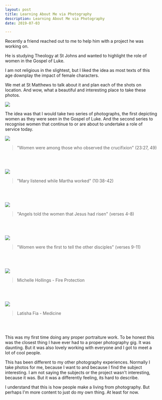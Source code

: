 ```yaml
---
layout: post
title: Learning About Me via Photography
description: Learning About Me via Photography
date: 2019-07-03

---
```


Recently a friend reached out to me to help him with a project he was working on. 

He is studying Theology at St Johns and wanted to highlight the role of women in the Gospel of Luke.

I am not religious in the slightest, but I liked the idea as most texts of this age downplay the impact of female characters.

We met at St Matthews to talk about it and plan each of the shots on location. And wow, what a beautiful and interesting place to take these photos.

![](/public/images/luke-07-1024.jpg)

The idea was that I would take two series of photographs, the first depicting women as they were seen in the Gospel of Luke. And the second series to recognise women that continue to or are about to undertake a role of service today.


![](/public/images/luke-01-1024.jpg)

>"Women were among those who observed the crucifixion" (23:27, 49)

<br>
<br>

![](/public/images/luke-02-1024.jpg)

>"Mary listened while Martha worked" (10:38-42)

<br>
<br>

![](/public/images/luke-03-1024.jpg)

>"Angels told the women that Jesus had risen" (verses 4-8)

<br>
<br>

![](/public/images/luke-06-1024.jpg)

>"Women were the first to tell the other disciples" (verses 9-11)

<br>
<br>

![](/public/images/luke-04-1024.jpg)

>Michelle Hollings - Fire Protection

<br>
<br>

![](/public/images/luke-05-1024.jpg)

>Latisha Fia - Medicine

<br>
<br>

This was my first time doing any proper portraiture work. To be honest this was the closest thing I have ever had to a proper photography gig. It was daunting. But it was also lovely working with everyone and I got to meet a lot of cool people.

This has been different to my other photography experiences. Normally I take photos for me, because I want to and because I find the subject interesting. I am not saying the subjects or the project wasn't interesting, because it was. But it was a differently feeling, its hard to describe.

I understand that this is how people make a living from photography. But perhaps I'm more content to just do my own thing. At least for now.
